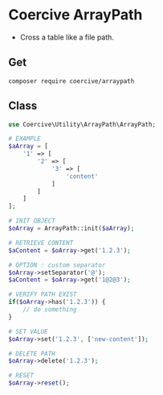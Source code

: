 Coercive ArrayPath
==================

- Cross a table like a file path.

Get
---
```
composer require coercive/arraypath
```

Class
-----
```php
use Coercive\Utility\ArrayPath\ArrayPath;

# EXAMPLE
$aArray = [
	'1' => [
		'2' => [
			'3' => [
				'content'
			]
		]
	]
];

# INIT OBJECT
$oArray = ArrayPath::init($aArray);

# RETRIEVE CONTENT
$aContent = $oArray->get('1.2.3');

# OPTION : custom separator
$oArray->setSeparator('@');
$aContent = $oArray->get('1@2@3');

# VERIFY PATH EXIST
if($oArray->has('1.2.3')) {
	// do something
}

# SET VALUE
$oArray->set('1.2.3', ['new-content']);

# DELETE PATH
$oArray->delete('1.2.3');

# RESET
$oArray->reset();

```
